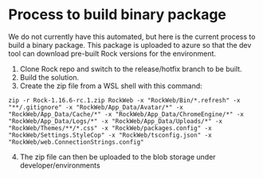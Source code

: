 # Process to build binary package

We do not currently have this automated, but here is the current process to build a binary package. This package is uploaded to azure so that the dev tool can download pre-built Rock versions for the environment.

1. Clone Rock repo and switch to the release/hotfix branch to be built.
2. Build the solution.
3. Create the zip file from a WSL shell with this command:

```shell
zip -r Rock-1.16.6-rc.1.zip RockWeb -x "RockWeb/Bin/*.refresh" -x "**/.gitignore" -x "RockWeb/App_Data/Avatar/*" -x "RockWeb/App_Data/Cache/*" -x "RockWeb/App_Data/ChromeEngine/*" -x "RockWeb/App_Data/Logs/*" -x "RockWeb/App_Data/Uploads/*" -x "RockWeb/Themes/**/*.css" -x "RockWeb/packages.config" -x "RockWeb/Settings.StyleCop" -x "RockWeb/tsconfig.json" -x "RockWeb/web.ConnectionStrings.config"
```

4. The zip file can then be uploaded to the blob storage under developer/environments
